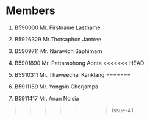 Members
=======

  1. B590000 Mr. Firstname Lastname

  2. B5926329 Mr.Thotsaphon Jantree

  3. B5909711 Mr. Narawich Saphimarn
  4. B5901890 Mr. Pattaraphong Aonta
<<<<<<< HEAD
  5. B5910311 Mr. Thaweechai Kanklang
=======
  6. B5911189 Mr. Yongsin Chorjampa
  7. B5911417 Mr. Anan Noisia
>>>>>>> issue-41
